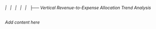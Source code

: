 ###### |   |   |   |   |   ├── Vertical Revenue-to-Expense Allocation Trend Analysis

*Add content here*